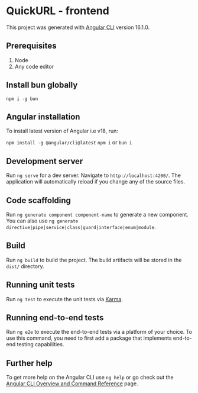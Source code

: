 # QuickURL - frontend

This project was generated with [Angular CLI](https://github.com/angular/angular-cli) version 16.1.0.

## Prerequisites
1. Node
2. Any code editor

## Install bun globally
`npm i -g bun`

## Angular installation

To install latest version of Angular i.e v18, run:

`npm install -g @angular/cli@latest`
`npm i` or `bun i`

## Development server

Run `ng serve` for a dev server. Navigate to `http://localhost:4200/`. The application will automatically reload if you change any of the source files.

## Code scaffolding

Run `ng generate component component-name` to generate a new component. You can also use `ng generate directive|pipe|service|class|guard|interface|enum|module`.

## Build

Run `ng build` to build the project. The build artifacts will be stored in the `dist/` directory.

## Running unit tests

Run `ng test` to execute the unit tests via [Karma](https://karma-runner.github.io).

## Running end-to-end tests

Run `ng e2e` to execute the end-to-end tests via a platform of your choice. To use this command, you need to first add a package that implements end-to-end testing capabilities.

## Further help

To get more help on the Angular CLI use `ng help` or go check out the [Angular CLI Overview and Command Reference](https://angular.dev/tools/cli) page.
